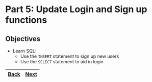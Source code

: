 # Part 5: Update Login and Sign up functions

## Objectives

- Learn SQL:
  - Use the `INSERT` statement to sign up new users
  - Use the `SELECT` statement to aid in login

| [Back](part-4.md) | [Next](part-6.md) |
| ----------------- | ----------------- |
